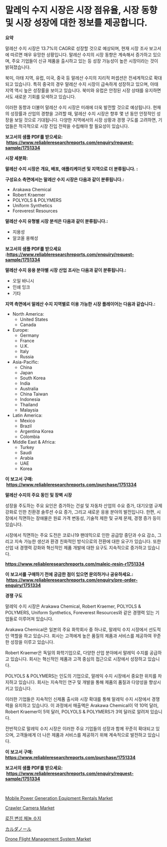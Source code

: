 <p><h1>말레익 수지 시장은 시장 점유율, 시장 동향 및 시장 성장에 대한 정보를 제공합니다.</h1></p><p><strong>요약</strong></p>
<p><p>말레산 수지 시장은 13.7%의 CAGR로 성장할 것으로 예상되며, 현재 시장 조사 보고서에 따르면 매우 유망한 상황입니다. 말레산 수지의 시장 동향은 계속해서 증가하고 있으며, 주요 기업들이 신규 제품을 출시하고 있는 등 성장 가능성이 높은 시장이라는 것이 밝혀졌습니다.</p><p>북미, 아태 지역, 유럽, 미국, 중국 등 말레산 수지의 지리적 퍼셉션은 전세계적으로 확대되고 있습니다. 특히 중국의 경우 말레산 수지 시장이 급속하게 성장하고 있으며, 아태 지역 역시 높은 성장률을 보이고 있습니다. 북미와 유럽은 안정된 시장 상태를 유지하면서도 새로운 기회를 모색하고 있습니다.</p><p>이러한 동향과 더불어 말레산 수지 시장은 미래에 더욱 발전할 것으로 예상됩니다. 현재의 성장률과 산업의 경향을 고려할 때, 말레산 수지 시장은 향후 몇 년 동안 안정적인 성장을 보일 것으로 기대됩니다. 다양한 지역에서의 시장 상황과 경쟁 구도를 고려하면, 기업들은 적극적으로 시장 진입 전략을 수립해야 할 필요성이 있습니다.</p></p>
<p><strong>보고서의 샘플 PDF를 받으세요: &nbsp;<a href="https://www.reliableresearchreports.com/enquiry/request-sample/1751334">https://www.reliableresearchreports.com/enquiry/request-sample/1751334</a></strong></p>
<p><strong>시장 세분화:</strong></p>
<p><strong> 말레산 수지 시장은 개요, 배포, 애플리케이션 및 지역으로 더 분류됩니다. :</strong></p>
<p><strong>구성요소 측면에서는 말레산 수지 시장은 다음과 같이 분류됩니다.:</strong></p>
<p><ul><li>Arakawa Chemical</li><li>Robert Kraemer</li><li>POLYOLS & POLYMERS</li><li>Uniform Synthetics</li><li>Foreverest Resources</li></ul></p>
<p><strong> 말레산 수지 유형별 시장 분석은 다음과 같이 분류됩니다.:</strong></p>
<p><ul><li>지용성</li><li>알코올 용해성</li></ul></p>
<p><strong>보고서의 샘플 PDF를 받으세요 :<a href="https://www.reliableresearchreports.com/enquiry/request-sample/1751334">https://www.reliableresearchreports.com/enquiry/request-sample/1751334</a></strong></p>
<p><strong> 말레산 수지 응용 분야별 시장 산업 조사는 다음과 같이 분류됩니다.:</strong></p>
<p><ul><li>오일 바니시</li><li>인쇄 잉크</li><li>기타</li></ul></p>
<p><strong>지역 측면에서 말레산 수지 지역별로 이용 가능한 시장 플레이어는 다음과 같습니다.:</strong></p>
<p><ul>
    <li>
        North America:
        <ul>
            <li>United States</li>
            <li>Canada</li>
        </ul>
    </li>
    <li>
        Europe:
        <ul>
            <li>Germany</li>
            <li>France</li>
            <li>U.K.</li>
            <li>Italy</li>
            <li>Russia</li>
        </ul>
    </li>
    <li>
        Asia-Pacific:
        <ul>
            <li>China</li>
            <li>Japan</li>
            <li>South Korea</li>
            <li>India</li>
            <li>Australia</li>
            <li>China Taiwan</li>
            <li>Indonesia</li>
            <li>Thailand</li>
            <li>Malaysia</li>
        </ul>
    </li>
    <li>
        Latin America:
        <ul>
            <li>Mexico</li>
            <li>Brazil</li>
            <li>Argentina Korea</li>
            <li>Colombia</li>
        </ul>
    </li>
    <li>
        Middle East & Africa:
        <ul>
            <li>Turkey</li>
            <li>Saudi</li>
            <li>Arabia</li>
            <li>UAE</li>
            <li>Korea</li>
        </ul>
    </li>
    </ul></p>
<p><strong>이 보고서 구매: &nbsp;<a href="https://www.reliableresearchreports.com/purchase/1751334">https://www.reliableresearchreports.com/purchase/1751334</a></strong></p>
<p><strong>말레산 수지의 주요 동인 및 장벽 시장</strong></p>
<p><p>성장을 주도하는 주요 요인은 증가하는 건설 및 자동차 산업의 수요 증가, 대기오염 규제 강화로 인한 친환경 솔루션 수요 증가, 그리고 새로운 응용 분야의 발전입니다. 한편, 시장에서 직면하는 장애물은 원료 가격 변동성, 기술적 제한 및 규제 문제, 경쟁 증가 등이 있습니다.</p><p>시장에서 직면하는 주요 도전은 코로나19 팬데믹으로 인한 공급망 중단과 수요 감소, 그리고 지속 가능한 생산과 환경 친화적인 방식으로의 전환에 대한 요구가 있습니다. 또한 산업 내 경쟁력 강화와 혁신적인 제품 개발에 대한 요구도 지속적으로 증가하고 있습니다.</p></p>
<p><strong><a href="https://www.reliableresearchreports.com/maleic-resin-r1751334">https://www.reliableresearchreports.com/maleic-resin-r1751334</a></strong></p>
<p><strong>이 보고서를 구매하기 전에 궁금한 점이 있으면 문의하거나 공유하세요.: &nbsp;<a href="https://www.reliableresearchreports.com/enquiry/pre-order-enquiry/1751334">https://www.reliableresearchreports.com/enquiry/pre-order-enquiry/1751334</a></strong></p>
<p><strong>경쟁 구도</strong></p>
<p><p>말레익 수지 시장은 Arakawa Chemical, Robert Kraemer, POLYOLS & POLYMERS, Uniform Synthetics, Foreverest Resources와 같은 경쟁력 있는 기업들로 이루어져 있습니다.</p><p>Arakawa Chemical은 일본의 주요 화학회사 중 하나로, 말레익 수지 시장에서 선도적인 역할을 하고 있습니다. 회사는 고객에게 높은 품질의 제품과 서비스를 제공하여 꾸준한 성장을 이루고 있습니다. </p><p>Robert Kraemer은 독일의 화학기업으로, 다양한 산업 분야에서 말레익 수지를 공급하고 있습니다. 회사는 혁신적인 제품과 고객 중심의 접근으로 시장에서 성장하고 있습니다.</p><p>POLYOLS & POLYMERS는 인도의 기업으로, 말레익 수지 시장에서 중요한 위치를 차지하고 있습니다. 회사는 지속적인 연구 및 개발을 통해 제품의 품질과 다양성을 향상시키고 있습니다.</p><p>이러한 기업들은 지속적인 신제품 출시와 시장 확대를 통해 말레익 수지 시장에서 경쟁력을 유지하고 있습니다. 이 과정에서 매출액은 Arakawa Chemical이 약 10억 달러, Robert Kraemer이 5억 달러, POLYOLS & POLYMERS가 3억 달러로 알려져 있습니다.</p><p>전반적으로 말레익 수지 시장은 이러한 주요 기업들의 성장과 함께 꾸준히 확대되고 있으며, 고객들에게 더 나은 제품과 서비스를 제공하기 위해 계속적으로 발전하고 있습니다.</p></p>
<p><strong>이 보고서 구매: &nbsp; <a href="https://www.reliableresearchreports.com/purchase/1751334">https://www.reliableresearchreports.com/purchase/1751334</a></strong></p>
<p><strong>보고서의 샘플 PDF를 받으세요: &nbsp;<a href="https://www.reliableresearchreports.com/enquiry/request-sample/1751334">https://www.reliableresearchreports.com/enquiry/request-sample/1751334</a></strong><strong></strong></p>
<p>&nbsp;</p>
<p><p><a href="https://github.com/yoshih12/Market-Research-Report-List-2/blob/main/mobile-power-generation-equipment-rentals-market.md">Mobile Power Generation Equipment Rentals Market</a></p><p><a href="https://view.publitas.com/reportprime-1/crawler-camera-market-outlook-industry-overview-and-forecast-2024-to-2031/">Crawler Camera Market</a></p><p><a href="https://github.com/BrettWeberrt8767765/Market-Research-Report-List-1/blob/main/445411423221.md">로진 변성 페놀 수지</a></p><p><a href="https://github.com/jkjreqjscoxx7/Market-Research-Report-List-1/blob/main/282836025521.md">カルダノール</a></p><p><a href="https://github.com/jerrycopelandthomaswsqd8q/Market-Research-Report-List-2/blob/main/drone-flight-management-system-market.md">Drone Flight Management System Market</a></p></p>
